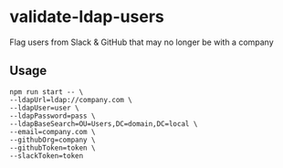 # validate-ldap-users
Flag users from Slack & GitHub that may no longer be with a company

## Usage
```
npm run start -- \
--ldapUrl=ldap://company.com \
--ldapUser=user \
--ldapPassword=pass \
--ldapBaseSearch=OU=Users,DC=domain,DC=local \
--email=company.com \
--githubOrg=company \
--githubToken=token \
--slackToken=token
```
